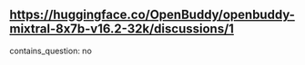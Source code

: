 ## https://huggingface.co/OpenBuddy/openbuddy-mixtral-8x7b-v16.2-32k/discussions/1

contains_question: no